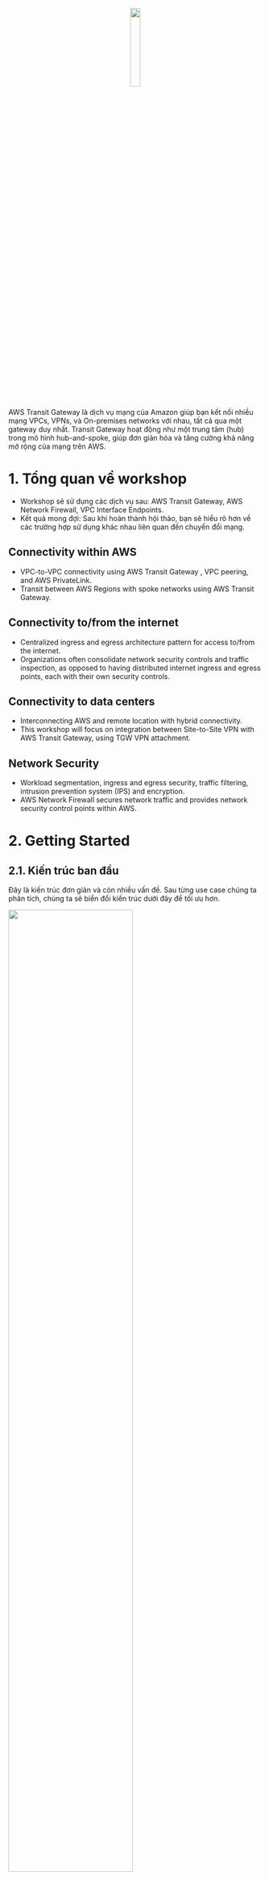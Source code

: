 <p align="center">
  <img src="https://github.com/user-attachments/assets/b2bfe96c-ef08-4668-b4b6-612cf9ba08f9" width="20%">
</p>

AWS Transit Gateway là dịch vụ mạng của Amazon giúp bạn kết nối nhiều mạng VPCs, VPNs, và On-premises networks với nhau, tất cả qua một gateway duy nhất. Transit Gateway hoạt động như một trung tâm (hub) trong mô hình hub-and-spoke, giúp đơn giản hóa và tăng cường khả năng mở rộng của mạng trên AWS.
# 1. Tổng quan về workshop
- Workshop sẽ sử dụng các dịch vụ sau: AWS Transit Gateway, AWS Network Firewall, VPC Interface Endpoints.
- Kết quả mong đợi: Sau khi hoàn thành hội thảo, bạn sẽ hiểu rõ hơn về các trường hợp sử dụng khác nhau liên quan đến chuyển đổi mạng.
## Connectivity within AWS
- VPC-to-VPC connectivity using AWS Transit Gateway , VPC peering, and AWS PrivateLink.
- Transit between AWS Regions with spoke networks using AWS Transit Gateway.
## Connectivity to/from the internet
- Centralized ingress and egress architecture pattern for access to/from the internet.
- Organizations often consolidate network security controls and traffic inspection, as opposed to having distributed internet ingress and egress points, each with their own security controls.
## Connectivity to data centers
- Interconnecting AWS and remote location with hybrid connectivity.
- This workshop will focus on integration between Site-to-Site VPN with AWS Transit Gateway, using TGW VPN attachment.
## Network Security
- Workload segmentation, ingress and egress security, traffic filtering, intrusion prevention system (IPS) and encryption.
- AWS Network Firewall secures network traffic and provides network security control points within AWS.
# 2. Getting Started
## 2.1. Kiến trúc ban đầu
Đây là kiến trúc đơn giản và còn nhiều vấn đề. Sau từng use case chúng ta phân tích, chúng ta sẽ biển đổi kiến trúc dưới đây để tối ưu hơn.

<img src="https://github.com/user-attachments/assets/4abf5396-e2ac-4573-bae5-ea7f10c9c404" width="70%"/>

- Kiến trúc gồm các thành phần:
  - 2 Spoke VPCs (DEV and PROD)
  - Shared Services VPC, which will be responsible for egress connectivity and centralizing access to VPC private endpoints
- This architecture allows you to:
  - Connect to the internet from each EC2 instance.
  - Establish VPC to VPC connectivity (DEV <-> Prod) via VPC Peering
  - Access each instance using AWS SSM Session Manager.
## 2.2. Use Cases
<p align="center">
<img src="https://github.com/user-attachments/assets/296d1a9b-d408-4176-b15d-a9cfc12810e7" width="50%"/>

<img src="https://github.com/user-attachments/assets/2dc1f9c8-9de1-4920-aa95-f257b83622b8" width="50%"/>

<img src="https://github.com/user-attachments/assets/fcfacf62-e364-4863-a864-b61af32a0fe2" width="50%"/>

<img src="https://github.com/user-attachments/assets/8727d079-3fab-4dc8-8d2a-625fe3d5ab6f" width="50%"/>

<img src="https://github.com/user-attachments/assets/2be629db-1f85-4410-9411-2f8e2e9c3e0a" width="50%"/>
</p>

# 3. Enable Transitive Routing (Usecase 1: Any VPC <--> Any VPC with Centralized connectivity)
## Phân tích
- Kiến trúc hiện tại của chúng ta tận dụng tính năng của VPC peering và cho phép DEV và PROD kết nối với nhau. Tình huống phát sinh là:
  - Điều gì sẽ xảy ra nếu cơ sở hạ tầng của chúng ta phát triển và nhiều VPC được triển khai - chúng yêu cầu kết nối với nhau hơn?
  - Chúng ta giới thiệu chuỗi dịch vụ và kiểm tra chúng như thế nào?
- Giải quyết:
  - Option 1: Sử dụng kiến ​​trúc hiện có và tận dụng VPC Peering. Khi mở rộng số lượng VPC trong môi trường của bạn, điều này có thể dẫn đến những thách thức về khả năng quản lý và tăng độ phức tạp
  - Option 2: Enable transitive routing by introducing AWS Transit Gateway.
    
    <img src="https://github.com/user-attachments/assets/697a7ca0-d162-4448-aaf3-d527c9a07da9" width="80%"/>

**Option 2 tối ưu hơn.** Để hỗ trợ *định tuyến bắc cầu* (transitive routing) và mở rộng quy mô kết nối cho hàng trăm VPC, bạn có thể sử dụng AWS Transit Gateway. Transit Gateway hoạt động như một khối kết nối cho nhiều mạng và tùy chọn kết nối, đồng thời mở ra nhiều kiến ​​trúc có thể tiết kiệm chi phí và cải thiện tình trạng bảo mật của bạn.
- Sau khi giải quyết được use case 1, chúng ta có kiến trúc tối ưu hơn như sau (thay thế VPC Peering bằng Transit Gateway): 

  ![{A192566C-3B64-4688-A03A-B7B3ED78E0DD}](https://github.com/user-attachments/assets/9ddbe7f7-72bc-498a-a80f-5619bc15892d)

## Deploy

1. Prepare VPC connectivity to Transit Gateway.
      - Bước này, chúng ta sẽ tạo các Transit Gateway subnet- điều này không bắt buộc. Tuy nhiên, best practice là nên có các subnet dành riêng cho Transit Gateway Attachments. Điều này sẽ hữu ích nếu bạn cần kiểm soát việc định tuyến lối vào hoặc chỉ định các NACL chuyên dụng.
    <img src="https://github.com/user-attachments/assets/20ad9b03-d609-4b30-8347-7307fa0b3115" width="50%"/>
      - Tiếp theo, liên kết các subnets với từng private route table của VPC. Ví dụ đối với SHARED SERVICES VPC: Select SHARED-SERVICES Private RT, Click on Subnet associations, Click on Edit subnet association, Select SHARED-SERVICES TGW Subnet and SHARED-SERVICES Private Subnet, Click Save associations.
2. Create Transit Gateway: To create Transit Gateway infrastructure, you'll need to perform the following steps:
   
   -  Create TGW:
     
     <img src="https://github.com/user-attachments/assets/04eb0ed1-41e5-4ade-b5a3-d801e0d65810" width="100%"/>

     ASN (Autonomous System Number): Hệ thống tự trị (AS) là một nhóm các mạng dưới sự kiểm soát quản trị duy nhất duy trì một chính sách định tuyến được xác định rõ ràng. Để nhiều hệ thống tự trị tương tác với nhau, mỗi hệ thống cần có một mã định danh duy nhất (number).
     
   - Create TGW Attachments

     Transit Gateway Attachment là một "kết nối" hay "liên kết" giữa Transit Gateway và các tài nguyên mạng, như VPC, VPN, Direct Connect, hoặc TGW peering. Mỗi Transit Gateway Attachment phải được gắn với một Transit Gateway duy nhất. Trong workshop này, attachment type của chúng ta là VPC:
     
     <img src="https://github.com/user-attachments/assets/3ccdebed-e66a-4b16-8ae7-bacc24ba76e8" width="60%"/>

     ![{2A12572A-282B-4446-A621-4CF9227F3A1A}](https://github.com/user-attachments/assets/e746664b-202c-4b9b-9bcd-a4117bf3e7b3)

   - Create TGW Route Table and associate VPC Attachments:
     
       ![{54FDC050-AA92-4822-B647-0D263831202E}](https://github.com/user-attachments/assets/18c88a8f-f791-41c3-9d1d-dfcb52319dd4)

   - Create TGW Propagations
  
     Transit Gateway Propagations là một tính năng trong AWS Transit Gateway giúp **tự động cập nhật bảng định tuyến (route tables) của Transit Gateway** với thông tin định tuyến từ các kết nối mạng đã được liên kết với nó. Điều này giúp việc quản lý và định tuyến lưu lượng giữa các VPC, VPN, hoặc Direct Connect dễ dàng hơn mà không cần phải thêm các route thủ công.
     
       ![{B464722A-1A34-4C5B-B875-A94F77623A7C}](https://github.com/user-attachments/assets/08d7405a-5af7-401e-9cc8-10461b3c809a)

   - Verify Routes in TGW: cả 3 VPC CIDRs của 3 VPC đã xuất hiện trong TGW Route Table:

     <img src="https://github.com/user-attachments/assets/20fe5baf-f01c-4ed6-ba32-611bf27bff75" width="70%"/>

     Điều này có nghĩa là từ góc độ Transit Gateway, Transit Gateway có khả năng định tuyến giữa các VPC, nhưng để VPC có thể gửi lưu lượng đi, bạn phải cấu hình route trong bảng định tuyến của từng VPC để chỉ rõ lưu lượng nào cần đi qua Transit Gateway. Nếu không có các route này trong bảng định tuyến của từng VPC, mặc dù Transit Gateway có thể định tuyến, các VPC sẽ không biết cách gửi lưu lượng đến Transit Gateway. Chúng ta sẽ tiếp tục khắc phục vấn đề này ở bước 3.
     
3. Switch Traffic to Transit Gateway

    Ở giai đoạn này, chúng ta sẽ thiết lập Transit Gateway với tất cả cấu trúc cần thiết để kích hoạt kết nối giữa các VPC.
      
  - Kịch bản: Traffic chỉ truyền qua lại được giữa các spoke VPCs (DEV and PROD) thông qua VPC Peering.  

    <img src="https://github.com/user-attachments/assets/03805d82-88d7-4905-8ded-2c7ce71d80cf" width="50%"/>
    
  - Kết quả mong đợi cuối cùng: cả 3 EC2 instance có thể giao tiếp với nhau thông qua TGW.
    
     <img src="https://github.com/user-attachments/assets/11cd6e96-4a9d-40e2-99d5-fa7cf4f0b6ac" width="50%"/>

  - Chúng ta cần cập nhật bảng định tuyến của từng VPC để traffic có thể đi qua Transit Gateway: VPC > Route Table > Select route table > Routes > Edit routes > Add an entry for CIDR 10.0.0.0/8 with TGW as the target > Remove VPC Peering.

# 4. Centralized Services (Use case 2. Any VPC --> Internet with centralized egress; Use case 3. Any VPC --> Centralized VPC interface endpoints)
## 4.1. Centralized egress to internet (Truy cập internet tập trung)
Việc triển khai một giải pháp kết nối internet riêng biệt trong mỗi VPC có thể trở nên tốn kém, vì vậy việc sử dụng mô hình kết nối internet tập trung là một lựa chọn khả thi. Để thực hiện điều này, chúng ta tạo một VPC egress trong tài khoản dịch vụ mạng và định tuyến tất cả lưu lượng egress từ các VPC con đến VPC egress bằng cách sử dụng Transit Gateway. Trong use case này, chúng ta sẽ sử dụng Shared Services VPC cho việc kết nối ra internet tập trung.

![{BFB49B5B-66A7-4B27-B51D-E88088BD0058}](https://github.com/user-attachments/assets/626705b4-9370-4039-8da8-6a4428eb7087)

- Hiện tại, các spoke VPC đang kết nối với internet cục bộ thông qua NAT Gateway -> IGW. Chúng tôi cần chỉnh VPC routes để tận dụng Transit Gateway để gửi tất cả lưu lượng truy cập trên Internet theo flow: **Spoke VPCs -> Transit Gateway -> Shared Services VPC -> Internet**
  
  ![{A8117F50-B144-4EEC-B965-89B787D672F2}](https://github.com/user-attachments/assets/52586ecb-3c91-4826-828d-73d6cbf963b6)

- Add default route in private subnet route table via Transit Gateway: Update destination 0.0.0.0/0 with target as the Transit Gateway (PROD với DEV).

  ![{47746CF6-8A1F-4A8D-80D8-26CE56AC9DB5}](https://github.com/user-attachments/assets/f4b56439-926f-4e3d-a953-69546c01420c)

- Remove default route in public subnet route table via Internet Gateway (xóa PROD với DEV).
- Create static route in TGW route table: Transit Gateways -> Transit Gateway Route Tables -> select TGW RT -> Route -> Create static route.
- Thêm route trả về cho 10.0.0.0/8 đến Transit Gateway trong Shared Services VPC. Điều này sẽ cho phép mọi lưu lượng trả về từ Internet đến các VPC DEV và PROD:

  ![{0FAFEDE0-56B3-4A2E-979E-DE47CC32E0E4}](https://github.com/user-attachments/assets/ba4360f4-6f86-4c83-8541-66d25917d169)

- Kiểm tra kết quả: network path is traversing Shared Service (10.99.x.x) VPC:

![{16E7B13F-F66A-4550-8738-0B26903B5940}](https://github.com/user-attachments/assets/0b8cbcb5-0afa-4595-88c8-f70cf482cc71)

## 4.2. Centralized access to VPC private endpoint
- Kiến trúc ban đầu:

  <img src="https://github.com/user-attachments/assets/7506b22e-b762-45eb-998c-0f5a13950a26" width="80%"/>

- Kết quả mong đợi:
  
  <img src="https://github.com/user-attachments/assets/4a2ba890-a416-40b2-9757-fe69d1234a68" width="80%"/>

- Interface Endpoint là một loại điểm cuối (endpoint) trong Amazon Web Services (AWS) cho phép bạn kết nối trực tiếp đến các dịch vụ AWS mà không cần phải đi qua Internet công cộng.
- Khi bạn cấp phát một interface endpoint, người dùng sẽ phải trả phí cho mỗi giờ endpoint đó hoạt động. Theo mặc định, bạn sẽ tạo một interface endpoint trong mỗi VPC mà bạn muốn truy cập dịch vụ AWS. Điều này có thể tốn kém và khó quản lý khi một khách hàng muốn tương tác với một dịch vụ AWS cụ thể qua nhiều VPC.
- Để tránh điều này, bạn có thể lưu trữ các interface endpoint trong một VPC trung tâm. Tất cả các VPC con sẽ sử dụng các endpoint tập trung này.

![{65671348-9542-423D-88D6-72D645E1F6EC}](https://github.com/user-attachments/assets/7a972429-ec64-43f5-969a-21b55c963849)

- Tóm lại, trong phần 4.2, chúng ta sẽ xóa các điểm cuối SSM khỏi VPC DEV và PROD và tập trung chúng vào SHARED-SERVICES VPC.
- Remove Endpoints in Spoke VPCs: Virtual Private Cloud -> Endpoints -> Chọn 3 Endpoint của DEV và PROD rồi xóa. Tuy nhiên sau khi xóa các endpoint này, bạn vẫn có thể kết nối với instance Dev và Prod EC2 bằng Session Manager. Điều này do ở các bước trước, các instance đang tiếp cận các dịch vụ SSM/EC2 thông qua Shared Services -> Internet:
  
  <img src="https://github.com/user-attachments/assets/4a44f27e-b632-41f0-ad1b-88fb428d697f" width="80%"/>

- Do đó cần thực hiện các bước sau để đảm bảo DEV và PROD đi qua interface endpoint trong SHARED-SERVICES để đến SSM và EC2 services:
  - Disable Private DNS names for the Shared Services endpoints: For following 3 service endpoints in Shared Services VPC -> Actions -> Modify Private DNS names -> Uncheck Enable Private DNS names.
  - Create Private Hosted Zone: Trong phần này, chúng ta sẽ tạo ba PHZ, một PHZ cho mỗi điểm cuối được đề cập ở trên.

    Route 53 -> Hosted zones > Create hosted zone

    ![Uploading {206A5DF2-8F58-4F98-8369-2931F19BA60E}.png…]()


